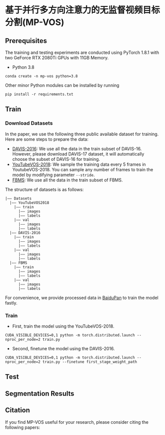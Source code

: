 # 基于并行多方向注意力的无监督视频目标分割(MP-VOS)

## Prerequisites
The training and testing experiments are conducted using PyTorch 1.8.1 with two GeForce RTX 2080Ti GPUs with 11GB Memory.
- Python 3.8
```
conda create -n mp-vos python=3.8
```

Other minor Python modules can be installed by running
```
pip install -r requirements.txt
```

## Train

### Download Datasets
In the paper, we use the following three public available dataset for training. Here are some steps to prepare the data:

- [DAVIS-2016](https://davischallenge.org/davis2017/code.html): We use all the data in the train subset of DAVIS-16. However, please download DAVIS-17 dataset, it will automatically choose the subset of DAVIS-16 for training.
- [YouTubeVOS-2018](https://youtube-vos.org/dataset/): We sample the training data every 5 frames in YoutubeVOS-2018. You can sample any number of frames to train the model by modifying parameter ```--stride```.
- [FBMS](https://lmb.informatik.uni-freiburg.de/resources/datasets/moseg.en.html): We use all the data in the train subset of FBMS.

The structure of datasets is as follows:
```
|—— Datasets
  |—— YouTubeVOS2018
    |—— train
      |—— images
      |—— labels
    |—— val
      |—— images
      |—— labels    
  |—— DAVIS-2016
    |—— train
      |—— images
      |—— labels    
    |—— val
      |—— images
      |—— labels    
  |—— FBMS
    |—— train
      |—— images
      |—— labels    
    |—— val
      |—— images
      |—— labels    
```
For convenience, we provide processed data in [BaiduPan]() to train the model fastly.

### Train
- First, train the model using the YouTubeVOS-2018.
```
CUDA_VISIBLE_DEVICES=0,1 python -m torch.distributed.launch --nproc_per_node=2 train.py
```
- Second, finetune the model using the DAVIS-2016.
```
CUDA_VISIBLE_DEVICES=0,1 python -m torch.distributed.launch --nproc_per_node=2 train.py --finetune first_stage_weight_path
```

## Test

## Segmentation Results

## Citation
If you find MP-VOS useful for your research, please consider citing the following papers:
```

```
